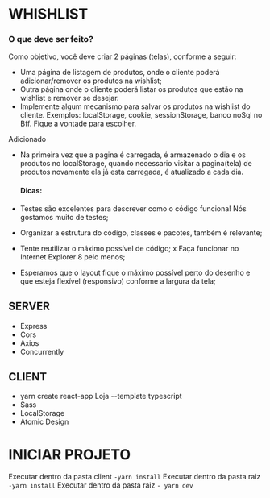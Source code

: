 # WHISHLIST

### O que deve ser feito? 
Como objetivo, você deve criar 2 páginas (telas), conforme a seguir:
- Uma página de listagem de produtos, onde o cliente poderá adicionar/remover os produtos na wishlist;
- Outra página onde o cliente poderá listar os produtos que estão na wishlist e remover se desejar.
- Implemente algum mecanismo para salvar os produtos na wishlist do cliente. Exemplos: localStorage, cookie, 
sessionStorage, banco noSql no Bff. Fique a vontade para escolher.

Adicionado
- Na primeira vez que a pagina é carregada, é armazenado o dia e os produtos no localStorage, quando necessario visitar
a pagina(tela) de produtos novamente ela já esta carregada, é atualizado a cada dia.

  #### Dicas:
- Testes são excelentes para descrever como o código funciona! Nós gostamos muito de testes;
- Organizar a estrutura do código, classes e pacotes, também é relevante;
- Tente reutilizar o máximo possível de código;
x Faça funcionar no Internet Explorer 8 pelo menos;
- Esperamos que o layout fique o máximo possível perto do desenho e que esteja flexível 
  (responsivo) conforme a largura da tela;

## SERVER

 - Express
 - Cors
 - Axios
 - Concurrently
 
## CLIENT

 - yarn create react-app Loja --template typescript
 - Sass
 - LocalStorage
 - Atomic Design

# INICIAR PROJETO

Executar dentro da pasta client `-yarn install`
Executar dentro da pasta raiz `-yarn install`
Executar dentro da pasta raiz  `- yarn dev` 
